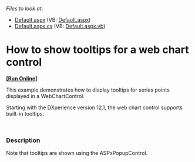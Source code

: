 <!-- default file list -->
*Files to look at*:

* [Default.aspx](./CS/WebSite/Default.aspx) (VB: [Default.aspx](./VB/WebSite/Default.aspx))
* [Default.aspx.cs](./CS/WebSite/Default.aspx.cs) (VB: [Default.aspx.vb](./VB/WebSite/Default.aspx.vb))
<!-- default file list end -->
# How to show tooltips for a web chart control
<!-- run online -->
**[[Run Online]](https://codecentral.devexpress.com/e3720/)**
<!-- run online end -->


<p>This example demonstrates how to display tooltips for series points displayed in a WebChartControl. </p><p>Starting with the DXperience  version 12.1, the web chart control supports built-in tooltips.  </p><p><strong><br />
</strong> </p>


<h3>Description</h3>

<p>Note that tooltips are shown using the ASPxPopupControl.</p><p><br />
</p>

<br/>


